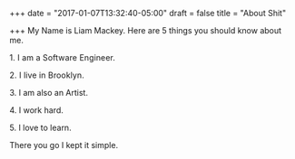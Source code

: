 +++
date = "2017-01-07T13:32:40-05:00"
draft = false
title = "About Shit"

+++
My Name is Liam Mackey. Here are 5 things you should know about me.

 <span style="letter-spacing: 0.01em;"></span> 

 <span style="letter-spacing: 0.01em;"></span> 

<span style="letter-spacing: 0.01em;">1\. I am a Software Engineer.</span>

<span style="letter-spacing: 0.01em;">2\. I live in Brooklyn.</span>

3\. I am also an Artist.

4\. I work hard.

5\. I love to learn.

There you go I kept it simple.

 <span style="letter-spacing: 0.01em;"></span>
